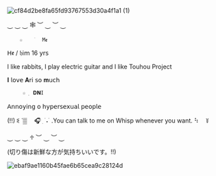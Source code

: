 ![cf84d2be8fa65fd93767553d30a4f1a1 (1)](https://github.com/user-attachments/assets/089c6601-21c2-4a7a-b66a-91afb36aec56)

 ⏝ ⏝ ⏝ 🕸️ ︶ ⏝ ︶ ⏝   

        ☆     ׁ  M𝖊
𝖧𝖊 / 𝔥𝗂𝗆 16 𝗒𝗋𝗌

I like rabbits, I play electric guitar and I like Touhou Project 

 𝐈 𝗅𝗈𝗏𝖾 𝐀𝗋𝗂 𝗌𝗈 𝐦𝗎𝖼𝗁 

         ☆  ࡛ 𝐃𝗡𝖨      

   𝖠𝗇𝗇𝗈𝗒𝗂𝗇𝗀 𝗈 𝗁𝗒𝗉𝖾𝗋𝗌𝖾𝗑𝗎𝖺𝗅 𝗉𝖾𝗈𝗉𝗅𝖾
       
(!!)    ꆭ   ˙▒ㅤ   🎧ᩨ     ִ ࣪ ˖ ࣪    .You can talk to me on Whisp whenever you want.     ⠳     ㅤ꒦

⏝ ⏝ ⏝ ♱ ︶ ⏝ ︶ ⏝

(切り傷は新鮮な方が気持ちいいです。!!)


![ebaf9ae1160b45fae6b65cea9c28124d](https://github.com/user-attachments/assets/124a2317-d82a-40d8-aba2-2889da997715)
